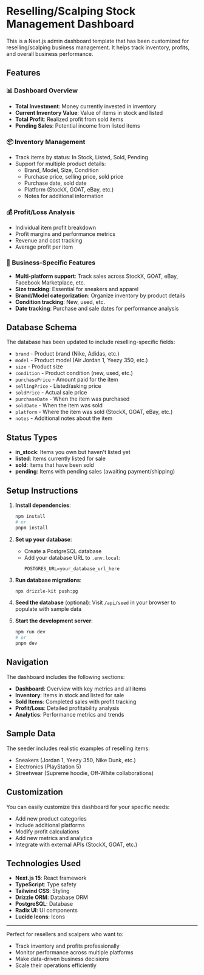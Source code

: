 # Reselling/Scalping Stock Management Dashboard

This is a Next.js admin dashboard template that has been customized for reselling/scalping business management. It helps track inventory, profits, and overall business performance.

## Features

### 📊 Dashboard Overview
- **Total Investment**: Money currently invested in inventory
- **Current Inventory Value**: Value of items in stock and listed
- **Total Profit**: Realized profit from sold items
- **Pending Sales**: Potential income from listed items

### 📦 Inventory Management
- Track items by status: In Stock, Listed, Sold, Pending
- Support for multiple product details:
  - Brand, Model, Size, Condition
  - Purchase price, selling price, sold price
  - Purchase date, sold date
  - Platform (StockX, GOAT, eBay, etc.)
  - Notes for additional information

### 💰 Profit/Loss Analysis
- Individual item profit breakdown
- Profit margins and performance metrics
- Revenue and cost tracking
- Average profit per item

### 🎯 Business-Specific Features
- **Multi-platform support**: Track sales across StockX, GOAT, eBay, Facebook Marketplace, etc.
- **Size tracking**: Essential for sneakers and apparel
- **Brand/Model categorization**: Organize inventory by product details
- **Condition tracking**: New, used, etc.
- **Date tracking**: Purchase and sale dates for performance analysis

## Database Schema

The database has been updated to include reselling-specific fields:

- `brand` - Product brand (Nike, Adidas, etc.)
- `model` - Product model (Air Jordan 1, Yeezy 350, etc.)
- `size` - Product size
- `condition` - Product condition (new, used, etc.)
- `purchasePrice` - Amount paid for the item
- `sellingPrice` - Listed/asking price
- `soldPrice` - Actual sale price
- `purchaseDate` - When the item was purchased
- `soldDate` - When the item was sold
- `platform` - Where the item was sold (StockX, GOAT, eBay, etc.)
- `notes` - Additional notes about the item

## Status Types

- **in_stock**: Items you own but haven't listed yet
- **listed**: Items currently listed for sale
- **sold**: Items that have been sold
- **pending**: Items with pending sales (awaiting payment/shipping)

## Setup Instructions

1. **Install dependencies**:
   ```bash
   npm install
   # or
   pnpm install
   ```

2. **Set up your database**:
   - Create a PostgreSQL database
   - Add your database URL to `.env.local`:
     ```
     POSTGRES_URL=your_database_url_here
     ```

3. **Run database migrations**:
   ```bash
   npx drizzle-kit push:pg
   ```

4. **Seed the database** (optional):
   Visit `/api/seed` in your browser to populate with sample data

5. **Start the development server**:
   ```bash
   npm run dev
   # or
   pnpm dev
   ```

## Navigation

The dashboard includes the following sections:

- **Dashboard**: Overview with key metrics and all items
- **Inventory**: Items in stock and listed for sale
- **Sold Items**: Completed sales with profit tracking
- **Profit/Loss**: Detailed profitability analysis
- **Analytics**: Performance metrics and trends

## Sample Data

The seeder includes realistic examples of reselling items:
- Sneakers (Jordan 1, Yeezy 350, Nike Dunk, etc.)
- Electronics (PlayStation 5)
- Streetwear (Supreme hoodie, Off-White collaborations)

## Customization

You can easily customize this dashboard for your specific needs:

- Add new product categories
- Include additional platforms
- Modify profit calculations
- Add new metrics and analytics
- Integrate with external APIs (StockX, GOAT, etc.)

## Technologies Used

- **Next.js 15**: React framework
- **TypeScript**: Type safety
- **Tailwind CSS**: Styling
- **Drizzle ORM**: Database ORM
- **PostgreSQL**: Database
- **Radix UI**: UI components
- **Lucide Icons**: Icons

---

Perfect for resellers and scalpers who want to:
- Track inventory and profits professionally
- Monitor performance across multiple platforms
- Make data-driven business decisions
- Scale their operations efficiently
